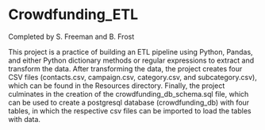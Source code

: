 # Crowdfunding_ETL

Completed by S. Freeman and B. Frost

This project is a practice of building an ETL pipeline using Python, Pandas, and either Python dictionary methods or regular expressions to extract and transform the data. After transforming the data, the project creates four CSV files (contacts.csv, campaign.csv, category.csv, and subcategory.csv), which can be found in the Resources directory. Finally, the project culminates in the creation of the crowdfunding_db_schema.sql file, which can be used to create a postgresql database (crowdfunding_db) with four tables, in which the respective csv files can be imported to load the tables with data.
